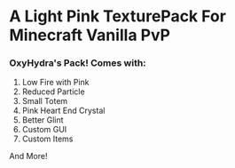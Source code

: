 # A Light Pink TexturePack For Minecraft Vanilla PvP
### **OxyHydra's Pack!** Comes with:
1. Low Fire with Pink
2. Reduced Particle
3. Small Totem
4. Pink Heart End Crystal
5. Better Glint
6. Custom GUI
7. Custom Items

And More!
